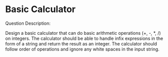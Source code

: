 # Basic Calculator

Question Description:

Design a basic calculator that can do basic arithmetic operations (+, -, *, /) on integers. The calculator should be able to handle infix expressions in the form of a string and return the result as an integer. The calculator should follow order of operations and ignore any white spaces in the input string.